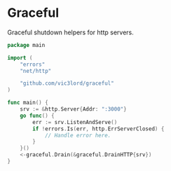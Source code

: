 # Graceful

Graceful shutdown helpers for http servers.

```go
package main

import (
	"errors"
	"net/http"

	"github.com/vic3lord/graceful"
)

func main() {
	srv := &http.Server{Addr: ":3000"}
	go func() {
		err := srv.ListenAndServe()
		if !errors.Is(err, http.ErrServerClosed) {
			// Handle error here.
		}
	}()
	<-graceful.Drain(&graceful.DrainHTTP{srv})
}
```
